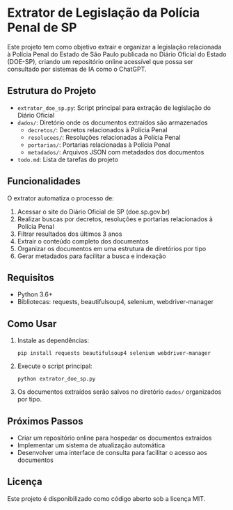 # Extrator de Legislação da Polícia Penal de SP

Este projeto tem como objetivo extrair e organizar a legislação relacionada à Polícia Penal do Estado de São Paulo publicada no Diário Oficial do Estado (DOE-SP), criando um repositório online acessível que possa ser consultado por sistemas de IA como o ChatGPT.

## Estrutura do Projeto

- `extrator_doe_sp.py`: Script principal para extração de legislação do Diário Oficial
- `dados/`: Diretório onde os documentos extraídos são armazenados
  - `decretos/`: Decretos relacionados à Polícia Penal
  - `resolucoes/`: Resoluções relacionadas à Polícia Penal
  - `portarias/`: Portarias relacionadas à Polícia Penal
  - `metadados/`: Arquivos JSON com metadados dos documentos
- `todo.md`: Lista de tarefas do projeto

## Funcionalidades

O extrator automatiza o processo de:

1. Acessar o site do Diário Oficial de SP (doe.sp.gov.br)
2. Realizar buscas por decretos, resoluções e portarias relacionados à Polícia Penal
3. Filtrar resultados dos últimos 3 anos
4. Extrair o conteúdo completo dos documentos
5. Organizar os documentos em uma estrutura de diretórios por tipo
6. Gerar metadados para facilitar a busca e indexação

## Requisitos

- Python 3.6+
- Bibliotecas: requests, beautifulsoup4, selenium, webdriver-manager

## Como Usar

1. Instale as dependências:
   ```
   pip install requests beautifulsoup4 selenium webdriver-manager
   ```

2. Execute o script principal:
   ```
   python extrator_doe_sp.py
   ```

3. Os documentos extraídos serão salvos no diretório `dados/` organizados por tipo.

## Próximos Passos

- Criar um repositório online para hospedar os documentos extraídos
- Implementar um sistema de atualização automática
- Desenvolver uma interface de consulta para facilitar o acesso aos documentos

## Licença

Este projeto é disponibilizado como código aberto sob a licença MIT.
